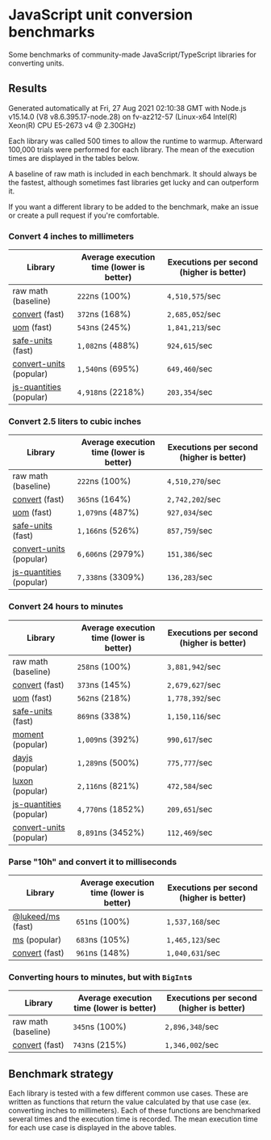 # JavaScript unit conversion benchmarks

Some benchmarks of community-made JavaScript/TypeScript libraries for converting units.

## Results

<!-- beginblock(results) -->

Generated automatically at Fri, 27 Aug 2021 02:10:38 GMT with Node.js v15.14.0 (V8 v8.6.395.17-node.28) on fv-az212-57 (Linux-x64 Intel(R) Xeon(R) CPU E5-2673 v4 @ 2.30GHz)

Each library was called 500 times to allow the runtime to warmup.
Afterward 100,000 trials were performed for each library.
The mean of the execution times are displayed in the tables below.

A baseline of raw math is included in each benchmark.
It should always be the fastest, although sometimes fast libraries get lucky and can outperform it.

If you want a different library to be added to the benchmark, make an issue or create a pull request if you're comfortable.

### Convert 4 inches to millimeters

| Library                                                            | Average execution time (lower is better) | Executions per second (higher is better) |
| ------------------------------------------------------------------ | ---------------------------------------- | ---------------------------------------- |
| raw math (baseline)                                                | `222`ns (100%)                           | `4,510,575`/sec                          |
| [convert](https://npmjs.com/package/convert) (fast)                | `372`ns (168%)                           | `2,685,052`/sec                          |
| [uom](https://npmjs.com/package/uom) (fast)                        | `543`ns (245%)                           | `1,841,213`/sec                          |
| [safe-units](https://npmjs.com/package/safe-units) (fast)          | `1,082`ns (488%)                         | `924,615`/sec                            |
| [convert-units](https://npmjs.com/package/convert-units) (popular) | `1,540`ns (695%)                         | `649,460`/sec                            |
| [js-quantities](https://npmjs.com/package/js-quantities) (popular) | `4,918`ns (2218%)                        | `203,354`/sec                            |

### Convert 2.5 liters to cubic inches

| Library                                                            | Average execution time (lower is better) | Executions per second (higher is better) |
| ------------------------------------------------------------------ | ---------------------------------------- | ---------------------------------------- |
| raw math (baseline)                                                | `222`ns (100%)                           | `4,510,270`/sec                          |
| [convert](https://npmjs.com/package/convert) (fast)                | `365`ns (164%)                           | `2,742,202`/sec                          |
| [uom](https://npmjs.com/package/uom) (fast)                        | `1,079`ns (487%)                         | `927,034`/sec                            |
| [safe-units](https://npmjs.com/package/safe-units) (fast)          | `1,166`ns (526%)                         | `857,759`/sec                            |
| [convert-units](https://npmjs.com/package/convert-units) (popular) | `6,606`ns (2979%)                        | `151,386`/sec                            |
| [js-quantities](https://npmjs.com/package/js-quantities) (popular) | `7,338`ns (3309%)                        | `136,283`/sec                            |

### Convert 24 hours to minutes

| Library                                                            | Average execution time (lower is better) | Executions per second (higher is better) |
| ------------------------------------------------------------------ | ---------------------------------------- | ---------------------------------------- |
| raw math (baseline)                                                | `258`ns (100%)                           | `3,881,942`/sec                          |
| [convert](https://npmjs.com/package/convert) (fast)                | `373`ns (145%)                           | `2,679,627`/sec                          |
| [uom](https://npmjs.com/package/uom) (fast)                        | `562`ns (218%)                           | `1,778,392`/sec                          |
| [safe-units](https://npmjs.com/package/safe-units) (fast)          | `869`ns (338%)                           | `1,150,116`/sec                          |
| [moment](https://npmjs.com/package/moment) (popular)               | `1,009`ns (392%)                         | `990,617`/sec                            |
| [dayjs](https://npmjs.com/package/dayjs) (popular)                 | `1,289`ns (500%)                         | `775,777`/sec                            |
| [luxon](https://npmjs.com/package/luxon) (popular)                 | `2,116`ns (821%)                         | `472,584`/sec                            |
| [js-quantities](https://npmjs.com/package/js-quantities) (popular) | `4,770`ns (1852%)                        | `209,651`/sec                            |
| [convert-units](https://npmjs.com/package/convert-units) (popular) | `8,891`ns (3452%)                        | `112,469`/sec                            |

### Parse "10h" and convert it to milliseconds

| Library                                                   | Average execution time (lower is better) | Executions per second (higher is better) |
| --------------------------------------------------------- | ---------------------------------------- | ---------------------------------------- |
| [@lukeed/ms](https://npmjs.com/package/@lukeed/ms) (fast) | `651`ns (100%)                           | `1,537,168`/sec                          |
| [ms](https://npmjs.com/package/ms) (popular)              | `683`ns (105%)                           | `1,465,123`/sec                          |
| [convert](https://npmjs.com/package/convert) (fast)       | `961`ns (148%)                           | `1,040,631`/sec                          |

### Converting hours to minutes, but with `BigInt`s

| Library                                             | Average execution time (lower is better) | Executions per second (higher is better) |
| --------------------------------------------------- | ---------------------------------------- | ---------------------------------------- |
| raw math (baseline)                                 | `345`ns (100%)                           | `2,896,348`/sec                          |
| [convert](https://npmjs.com/package/convert) (fast) | `743`ns (215%)                           | `1,346,002`/sec                          |

<!-- endblock(results) -->

## Benchmark strategy

Each library is tested with a few different common use cases.
These are written as functions that return the value calculated by that use case (ex. converting inches to millimeters).
Each of these functions are benchmarked several times and the execution time is recorded.
The mean execution time for each use case is displayed in the above tables.
